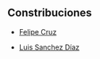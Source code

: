 ## Constribuciones 

- [Felipe Cruz](https://github.com/EniDev911/Portafolio-felipe/commit/c6cc98a6a3e6d3cd204cbdabf5483aeb969f0e90#diff-0eb547304658805aad788d320f10bf1f292797b5e6d745a3bf617584da017051R77)

- [Luis Sanchez Díaz](#)
